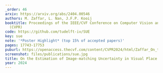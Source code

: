 ```yaml
---
_order: 46
arxiv: https://arxiv.org/abs/2404.00546
authors: M. Zaffar, L. Nan, J.F.P. Kooij
booktitle: Proceedings of the IEEE/CVF Conference on Computer Vision and Pattern Recognition
  (CVPR)
code: https://github.com/tudelft-iv/SUE
key: sue
note: '*Poster Highlight* (top 15% of accepted papers)'
pages: 17743-17753
puburl: https://openaccess.thecvf.com/content/CVPR2024/html/Zaffar_On_the_Estimation_of_Image-matching_Uncertainty_in_Visual_Place_Recognition_CVPR_2024_paper.html
screenshot: files/publications/sue.jpg
title: On the Estimation of Image-matching Uncertainty in Visual Place Recognition
year: 2024
---
```


